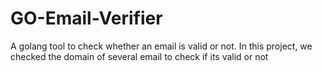 # GO-Email-Verifier
A golang tool to check whether an email is valid or not. In this project, we checked the domain of several email to check if its valid or not
